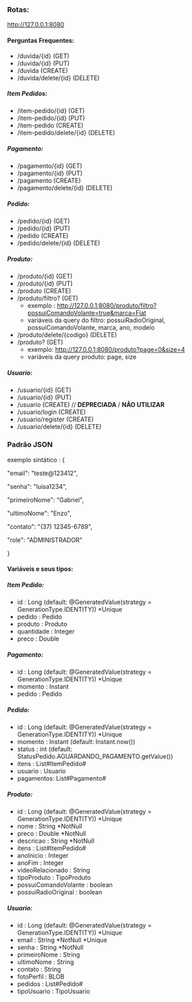 ### Rotas:
http://127.0.0.1:8080
#### Perguntas Frequentes:
+  /duvida/{id} (GET)
+  /duvida/{id} (PUT)
+  /duvida (CREATE)
+  /duvida/delete/{id} (DELETE)
##### Item Pedidos:
+  /item-pedido/{id} (GET)
+  /item-pedido/{id} (PUT)
+  /item-pedido (CREATE)
+  /item-pedido/delete/{id} (DELETE)
##### Pagamento:
+  /pagamento/{id} (GET)
+  /pagamento/{id} (PUT)
+  /pagamento (CREATE)
+  /pagamento/delete/{id} (DELETE)
##### Pedido:
+  /pedido/{id} (GET)
+  /pedido/{id} (PUT)
+  /pedido (CREATE)
+  /pedido/delete/{id} (DELETE)
##### Produto:
+  /produto/{id} (GET)
+  /produto/{id} (PUT)
+  /produto (CREATE)
+  /produto/filtro? (GET)
    + exemplo : http://127.0.0.1:8080/produto/filtro?possuiComandoVolante=true&marca=Fiat
    + variáveis da query do filtro: possuiRadioOriginal, possuiComandoVolante, marca, ano, modelo
+  /produto/delete/{codigo} (DELETE)
+  /produto? (GET)
    + exemplo: http://127.0.0.1:8080/produto?page=0&size=4
    + variáveis da query produto: page, size
 
##### Usuario:
+  /usuario/{id} (GET)
+  /usuario/{id} (PUT)
+  /usuario (CREATE) // **DEPRECIADA** / **NÃO UTILIZAR**
+  /usuario/login (CREATE)
+  /usuario/register (CREATE)
+  /usuario/delete/{id} (DELETE)


### Padrão JSON
exemplo sintático : {

  "email": "teste@123412",
  
  "senha": "luisa1234",
  
  "primeiroNome": "Gabriel",
  
  "ultimoNome": "Enzo",
  
  "contato": "(37) 12345-6789",
  
  "role": "ADMINISTRADOR"
  
}
#### Variáveis e seus tipos:
##### Item Pedido:
+ id : Long (default: @GeneratedValue(strategy = GenerationType.IDENTITY)) *Unique
+ pedido : Pedido
+ produto : Produto
+ quantidade : Integer
+ preco : Double

##### Pagamento:
+ id : Long (default: @GeneratedValue(strategy = GenerationType.IDENTITY)) *Unique
+ momento : Instant
+ pedido : Pedido

##### Pedido:
+ id : Long (default: @GeneratedValue(strategy = GenerationType.IDENTITY)) *Unique
+ momento : Instant (default: Instant.now()) 
+ status : int (default: StatusPedido.AGUARDANDO_PAGAMENTO.getValue())
+ itens : List#ItemPedido#
+ usuario : Usuario
+ pagamentos: List#Pagamento#

##### Produto:
+ id : Long (default: @GeneratedValue(strategy = GenerationType.IDENTITY)) *Unique
+ nome : String *NotNull
+ preco : Double *NotNull
+ descricao : String *NotNull
+ itens : List#ItemPedido#
+ anoInicio : Integer
+ anoFim : Integer
+ videoRelacionado : String
+ tipoProduto : TipoProduto
+ possuiComandoVolante : boolean
+ possuiRadioOriginal : boolean

##### Usuario: 
+ id : Long (default: @GeneratedValue(strategy = GenerationType.IDENTITY)) *Unique
+ email : String  *NotNull *Unique
+ senha : String  *NotNull
+ primeiroNome : String
+ ultimoNome : String
+ contato : String
+ fotoPerfil : BLOB
+ pedidos : List#Pedido#
+ tipoUsuario : TipoUsuario

